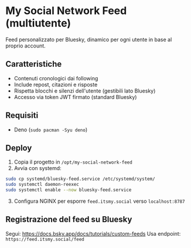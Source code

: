 
# My Social Network Feed (multiutente)

Feed personalizzato per Bluesky, dinamico per ogni utente in base al proprio account.

## Caratteristiche
- Contenuti cronologici dai following
- Include repost, citazioni e risposte
- Rispetta blocchi e silenzi dell'utente (gestibili lato Bluesky)
- Accesso via token JWT firmato (standard Bluesky)

## Requisiti
- Deno (`sudo pacman -Syu deno`)

## Deploy
1. Copia il progetto in `/opt/my-social-network-feed`
2. Avvia con systemd:

```bash
sudo cp systemd/bluesky-feed.service /etc/systemd/system/
sudo systemctl daemon-reexec
sudo systemctl enable --now bluesky-feed.service
```

3. Configura NGINX per esporre `feed.itsmy.social` verso `localhost:8787`

## Registrazione del feed su Bluesky

Segui: https://docs.bsky.app/docs/tutorials/custom-feeds
Usa endpoint: `https://feed.itsmy.social/feed`
